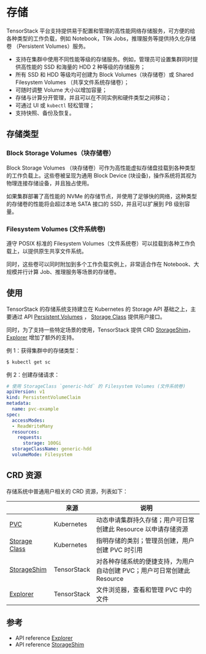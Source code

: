 # 存储

TensorStack 平台支持提供易于配置和管理的高性能网络存储服务，可方便的给各种类型的工作负载，例如 Notebook，T9k Jobs，推理服务等提供持久化存储卷 （Persistent Volumes）服务。

- 支持在集群中使用不同性能等级的存储服务。例如，管理员可设置集群同时提供高性能的 SSD 和海量的 HDD 2 种等级的存储服务；
- 所有 SSD 和 HDD 等级均可创建为 Block Volumes（块存储卷）或 Shared Filesystem Volumes （共享文件系统存储卷）；
- 可随时调整 Volume 大小以增加容量；
- 存储与计算分开管理，并且可以在不同实例和硬件类型之间移动；
- 可通过 UI 或 `kubectl` 轻松管理；
- 支持快照、备份及恢复。

## 存储类型

### Block Storage Volumes（块存储卷）

Block Storage Volumes （块存储卷）可作为高性能虚拟存储盘挂载到各种类型的工作负载上。这些卷被呈现为通用 Block Device (块设备)，操作系统将其视为物理连接存储设备，并且独占使用。

如果集群部署了高性能的 NVMe 的存储节点，并使用了足够快的网络，这种类型的存储卷的性能将会超过本地 SATA 接口的 SSD，并且可以扩展到 PB 级别容量。

### Filesystem Volumes (文件系统卷)

遵守 POSIX 标准的 Filesystem Volumes（文件系统卷）可以挂载到各种工作负载上，以提供原生共享文件系统。

同时，这些卷可以同时附加到多个工作负载实例上，非常适合作在 Notebook、大规模并行计算 Job、推理服务等场景的存储卷。


## 使用

TensorStack 的存储系统支持建立在 Kubernetes 的 Storage API 基础之上，主要通过 API [Persistent Volumes](https://kubernetes.io/docs/concepts/storage/persistent-volumes/) ， [Storage Class](https://kubernetes.io/docs/concepts/storage/storage-classes/) 提供用户接口。

同时，为了支持一些特定场景的使用，TensorStack 提供 CRD [StorageShim](storageshim.md)，[Explorer](explorer.md) 增加了额外的支持。

例 1：获得集群中的存储类型：

```bash
$ kubectl get sc
```

例 2：创建存储请求：

```yaml
# 使用 StorageClass `generic-hdd` 的 Filesystem Volumes (文件系统卷)
apiVersion: v1
kind: PersistentVolumeClaim
metadata:
  name: pvc-example
spec:
  accessModes:
  - ReadWriteMany
  resources:
    requests:
      storage: 100Gi
  storageClassName: generic-hdd
  volumeMode: Filesystem
```

## CRD 资源

存储系统中普通用户相关的 CRD 资源，列表如下：

|              | 来源 | 说明                              |
| ------------ | --------------- | --------------------------------- |
| [PVC](https://kubernetes.io/docs/concepts/storage/persistent-volumes/#persistentvolumeclaims)          | Kubernetes              | 动态申请集群持久存储；用户可日常创建此 Resource 以申请存储资源    |
| [Storage Class](https://kubernetes.io/docs/concepts/storage/storage-classes/) | Kubernetes              | 指明存储的类别；管理员创建，用户创建 PVC 时引用    |
| [StorageShim](../../references/api-reference/storageshim.md)  | TensorStack             | 对各种存储系统的便捷支持，为用户自动创建 PVC；用户可日常创建此 Resource |
| [Explorer](../../references/api-reference/explorer.md)     | TensorStack             | 文件浏览器，查看和管理 PVC 中的文件       |


## 参考

- API reference [Explorer](../../references/api-reference/explorer.md)
- API reference [StorageShim](../../references/api-reference/storageshim.md)
